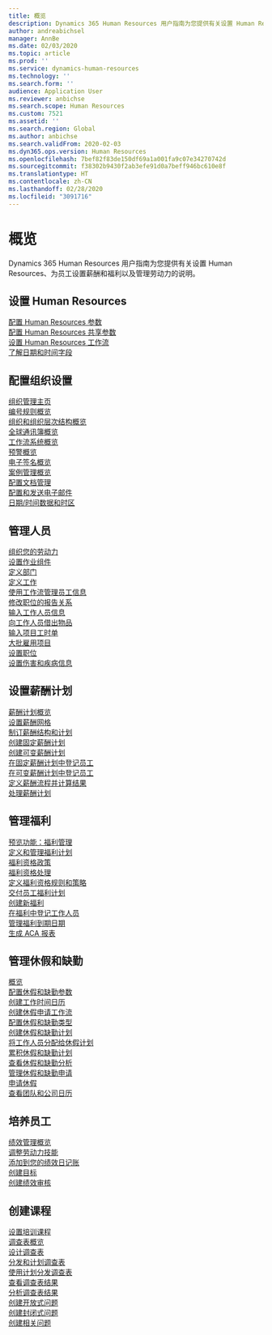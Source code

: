 ```yaml
---
title: 概览
description: Dynamics 365 Human Resources 用户指南为您提供有关设置 Human Resources、为员工设置薪酬和福利以及管理劳动力的说明。
author: andreabichsel
manager: AnnBe
ms.date: 02/03/2020
ms.topic: article
ms.prod: ''
ms.service: dynamics-human-resources
ms.technology: ''
ms.search.form: ''
audience: Application User
ms.reviewer: anbichse
ms.search.scope: Human Resources
ms.custom: 7521
ms.assetid: ''
ms.search.region: Global
ms.author: anbichse
ms.search.validFrom: 2020-02-03
ms.dyn365.ops.version: Human Resources
ms.openlocfilehash: 7bef82f83de150df69a1a001fa9c07e34270742d
ms.sourcegitcommit: f38302b9430f2ab3efe91d0a7beff946bc610e8f
ms.translationtype: HT
ms.contentlocale: zh-CN
ms.lasthandoff: 02/28/2020
ms.locfileid: "3091716"
---
```

# <a name="overview"></a>概览

Dynamics 365 Human Resources 用户指南为您提供有关设置 Human Resources、为员工设置薪酬和福利以及管理劳动力的说明。

## <a name="set-up-human-resources"></a>设置 Human Resources

[配置 Human Resources 参数](hr-setup-parameters.md)</br>
[配置 Human Resources 共享参数](hr-setup-shared-parameters.md)</br>
[设置 Human Resources 工作流](hr-setup-workflows.md)</br>
[了解日期和时间字段](hr-setup-date-time-fields.md)</br>

## <a name="configure-organization-settings"></a>配置组织设置

[组织管理主页](../fin-ops-core/fin-ops/organization-administration/organization-administration-home-page.md?toc=/dynamics365/human-resources/toc.json)</br>
[编号规则概览](../fin-ops-core/fin-ops/organization-administration/number-sequence-overview.md?toc=/dynamics365/human-resources/toc.json)</br>
[组织和组织层次结构概览](../fin-ops-core/fin-ops/organization-administration/organizations-organizational-hierarchies.md?toc=/dynamics365/human-resources/toc.json)</br>
[全球通讯簿概览](../fin-ops-core/fin-ops/organization-administration/overview-global-address-book.md?toc=/dynamics365/human-resources/toc.json)</br>
[工作流系统概览](../fin-ops-core/fin-ops/organization-administration/overview-workflow-system.md?toc=/dynamics365/human-resources/toc.json)</br>
[预警概览](../fin-ops-core/fin-ops/get-started/alerts-overview.md?toc=/dynamics365/human-resources/toc.json)</br>
[电子签名概览](../fin-ops-core/fin-ops/organization-administration/electronic-signature-overview.md?toc=/dynamics365/human-resources/toc.json)</br>
[案例管理概览](../fin-ops-core/fin-ops/organization-administration/cases.md?toc=/dynamics365/human-resources/toc.json)</br>
[配置文档管理](../fin-ops-core/fin-ops/organization-administration/configure-document-management.md?toc=/dynamics365/human-resources/toc.json)</br>
[配置和发送电子邮件](../fin-ops-core/fin-ops/organization-administration/configure-email.md?toc=/dynamics365/human-resources/toc.json)</br>
[日期/时间数据和时区](../fin-ops-core/fin-ops/organization-administration/date-time-zones.md?toc=/dynamics365/human-resources/toc.json)</br>

## <a name="manage-personnel"></a>管理人员

[组织您的劳动力](hr-personnel-departments-jobs-positions.md)</br>
[设置作业组件](hr-personnel-jobs.md)</br>
[定义部门](hr-personnel-define-departments.md)</br>
[定义工作](hr-personnel-define-jobs.md)</br>
[使用工作流管理员工信息](hr-workflow-manage-employee-information.md)</br>
[修改职位的报告关系](hr-personnel-modify-reporting-relationships-position.md)</br>
[输入工作人员信息](hr-personnel-enter-worker-information.md)</br>
[向工作人员借出物品](hr-personnel-loan-item-worker.md)</br>
[输入项目工时单](hr-personnel-enter-project-timesheets.md)</br>
[大批雇用项目](hr-personnel-mass-hire-projects.md)</br>
[设置职位](hr-personnel-set-up-positions.md)</br>
[设置伤害和疾病信息](hr-personnel-set-up-injury-illness-information.md)</br>

## <a name="set-up-compensation-plans"></a>设置薪酬计划

[薪酬计划概览](hr-compensation-overview.md)</br>
[设置薪酬网格](hr-compensation-grids.md)</br>
[制订薪酬结构和计划](hr-compensation-structure.md)</br>
[创建固定薪酬计划](hr-compensation-fixed-plans.md)</br>
[创建可变薪酬计划](hr-compensation-variable-plans.md)</br>
[在固定薪酬计划中登记员工](hr-compensation-enroll-employees-fixed.md)</br>
[在可变薪酬计划中登记员工](hr-compensation-enroll-employees-variable.md)</br>
[定义薪酬流程并计算结果](hr-compensation-define-process.md)</br>
[处理薪酬计划](hr-compensation-process.md)</br>

## <a name="manage-benefits"></a>管理福利

[预览功能：福利管理](hr-benefits-management-overview.md)</br>
[定义和管理福利计划](hr-benefits-manage-program.md)</br>
[福利资格政策](hr-benefits-eligibility-policies.md)</br>
[福利资格处理](hr-benefits-eligibility-process.md)</br>
[定义福利资格规则和策略](hr-benefits-define-eligibility-rules.md)</br>
[交付员工福利计划](hr-benefits-deliver-employee-benefits-program.md)</br>
[创建新福利](hr-benefits-create.md)</br>
[在福利中登记工作人员](hr-benefits-enroll-workers.md)</br>
[管理福利到期日期](hr-benefits-expiration-dates.md)</br>
[生成 ACA 报表](hr-benefits-aca-reports.md)</br>

## <a name="manage-leave-and-absence"></a>管理休假和缺勤

[概览](hr-leave-and-absence-overview.md)</br>
[配置休假和缺勤参数](hr-leave-and-absence-parameters.md)</br>
[创建工作时间日历](hr-leave-and-absence-working-time-calendar.md)</br>
[创建休假申请工作流](hr-leave-and-absence-workflow.md)</br>
[配置休假和缺勤类型](hr-leave-and-absence-types.md)</br>
[创建休假和缺勤计划](hr-leave-and-absence-plans.md)</br>
[将工作人员分配给休假计划](hr-leave-and-absence-enroll.md)</br>
[累积休假和缺勤计划](hr-leave-and-absence-accrue.md)</br>
[查看休假和缺勤分析](hr-leave-and-absence-analytics.md)</br>
[管理休假和缺勤申请](hr-employee-self-service-manage-requests.md)</br>
[申请休假](hr-employee-self-service-request-time-off.md)</br>
[查看团队和公司日历](hr-employee-self-service-calendar.md)</br>

## <a name="develop-employees"></a>培养员工

[绩效管理概览](hr-develop-performance-management-overview.md)</br>
[调整劳动力技能](hr-develop-skills.md)</br>
[添加到您的绩效日记账](hr-develop-add-performance-journal.md)</br>
[创建目标](hr-develop-create-goal.md)</br>
[创建绩效审核](hr-develop-create-performance-review.md)</br>

## <a name="create-courses"></a>创建课程

[设置培训课程](hr-learning-courses.md)</br>
[调查表概览](hr-learning-questionnaires.md)</br>
[设计调查表](hr-learning-design-questionnaires.md)</br>
[分发和计划调查表](hr-learning-distribute-questionnaires.md)</br>
[使用计划分发调查表](hr-learning-distribute-questionnaires-scheduling.md)</br>
[查看调查表结果](hr-learning-evaluate-questionnaire-results.md)</br>
[分析调查表结果](hr-learning-analyze-questionnaire-results.md)</br>
[创建开放式问题](hr-learning-create-open-ended-question.md)</br>
[创建封闭式问题](hr-learning-create-closed-ended-question.md)</br>
[创建相关问题](hr-learning-depending-question.md)</br>



